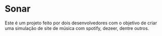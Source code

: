 # Sonar
Este é um projeto feito por dois desenvolvedores com o objetivo de criar uma simulação de site de música com spotify, dezeer, dentre outros.

